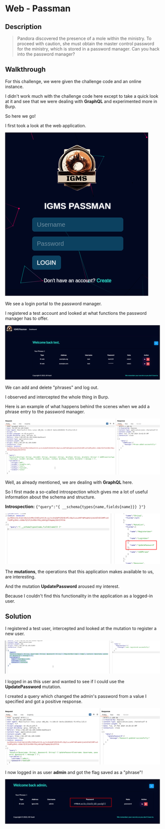 # Web - Passman

## Description
> Pandora discovered the presence of a mole within the ministry. To proceed with caution, she must obtain the master control password for the ministry, which is stored in a password manager. Can you hack into the password manager?

## Walkthrough

For this challenge, we were given the challenge code and an online instance.

I didn't work much with the challenge code here except to take a quick look at it and see that we were dealing with __GraphQL__ and experimented more in Burp.

So here we go!

I first took a look at the web application.

![Screenshot0](./screenshots/0.png)

We see a login portal to the password manager.

I registered a test account and looked at what functions the password manager has to offer.

![Screenshot1](./screenshots/1.png)

We can add and delete "phrases" and log out.

I observed and intercepted the whole thing in Burp.

Here is an example of what happens behind the scenes when we add a phrase entry to the password manager.

![Screenshot2](./screenshots/2.png)

Well, as already mentioned, we are dealing with __GraphQL__ here.

So I first made a so-called introspection which gives me a lot of useful information about the schema and structure.

__Introspection:__ `{"query":"{ __schema{types{name,fields{name}}} }"}`

![Screenshot3](./screenshots/3.png)

The __mutations__, the operations that this application makes available to us, are interesting.

And the mutation __UpdatePassword__ aroused my interest.

Because I couldn't find this functionality in the application as a logged-in user.

## Solution

I registered a test user, intercepted and looked at the mutation to register a new user.

![Screenshot4](./screenshots/4.png)

I logged in as this user and wanted to see if I could use the __UpdatePassword__ mutation.

I created a query which changed the admin's password from a value I specified and got a positive response.

![Screenshot5](./screenshots/5.png)

I now logged in as user __admin__ and got the flag saved as a "phrase"!

![Screenshot6](./screenshots/6.png)


